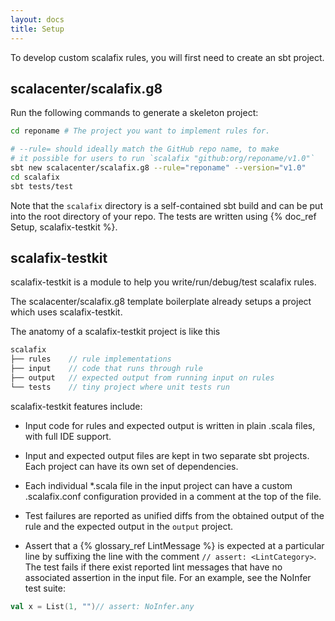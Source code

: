 ```yaml
---
layout: docs
title: Setup
---
```


To develop custom scalafix rules, you will first need to create an sbt project.

## scalacenter/scalafix.g8

Run the following commands to generate a skeleton project:

```sh
cd reponame # The project you want to implement rules for.

# --rule= should ideally match the GitHub repo name, to make
# it possible for users to run `scalafix "github:org/reponame/v1.0"`
sbt new scalacenter/scalafix.g8 --rule="reponame" --version="v1.0"
cd scalafix
sbt tests/test
```

Note that the `scalafix` directory is a self-contained sbt build and can be put into the root directory of your repo. The tests are written using {% doc_ref Setup, scalafix-testkit %}.

## scalafix-testkit
scalafix-testkit is a module to help you write/run/debug/test scalafix rules.

The scalacenter/scalafix.g8 template boilerplate already setups a project which uses scalafix-testkit.

The anatomy of a scalafix-testkit project is like this

```scala
scalafix
├── rules    // rule implementations
├── input    // code that runs through rule
├── output   // expected output from running input on rules
└── tests    // tiny project where unit tests run
```

scalafix-testkit features include:

- Input code for rules and expected output is written in plain .scala files, with full IDE support.

- Input and expected output files are kept in two separate sbt projects. Each project can have its own set of dependencies.

- Each individual *.scala file in the input project can have a custom .scalafix.conf configuration provided in a comment at the top of the file.

- Test failures are reported as unified diffs from the obtained output of the rule and the expected output in the `output` project.

- Assert that a {% glossary_ref LintMessage %} is expected at a particular line by suffixing the line with the comment `// assert: <LintCategory>`. The test fails if there exist reported lint messages that have no associated assertion in the input file. For an example, see the NoInfer test suite:

```scala
val x = List(1, "")// assert: NoInfer.any
```
